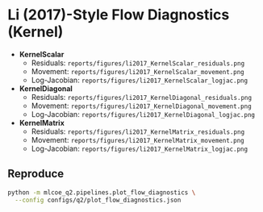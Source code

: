 # Li (2017)-Style Flow Diagnostics (Kernel)

- **KernelScalar**
  - Residuals: `reports/figures/li2017_KernelScalar_residuals.png`
  - Movement: `reports/figures/li2017_KernelScalar_movement.png`
  - Log-Jacobian: `reports/figures/li2017_KernelScalar_logjac.png`
- **KernelDiagonal**
  - Residuals: `reports/figures/li2017_KernelDiagonal_residuals.png`
  - Movement: `reports/figures/li2017_KernelDiagonal_movement.png`
  - Log-Jacobian: `reports/figures/li2017_KernelDiagonal_logjac.png`
- **KernelMatrix**
  - Residuals: `reports/figures/li2017_KernelMatrix_residuals.png`
  - Movement: `reports/figures/li2017_KernelMatrix_movement.png`
  - Log-Jacobian: `reports/figures/li2017_KernelMatrix_logjac.png`

## Reproduce

```bash
python -m mlcoe_q2.pipelines.plot_flow_diagnostics \
  --config configs/q2/plot_flow_diagnostics.json
```
